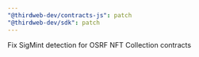 ```yaml
---
"@thirdweb-dev/contracts-js": patch
"@thirdweb-dev/sdk": patch
---
```


Fix SigMint detection for OSRF NFT Collection contracts
